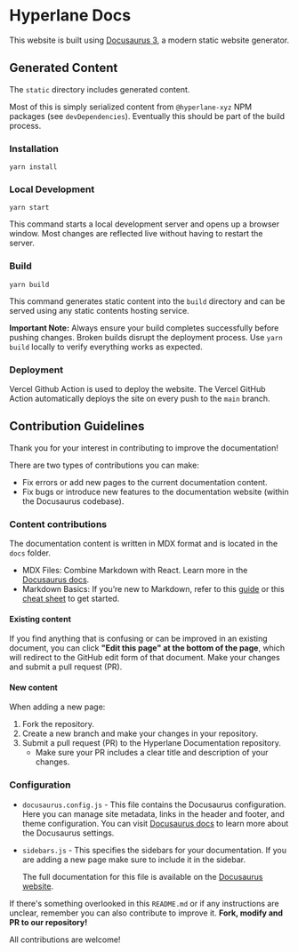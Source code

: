 # Hyperlane Docs

This website is built using [Docusaurus 3](https://docusaurus.io/), a modern static website generator.

## Generated Content

The `static` directory includes generated content.

Most of this is simply serialized content from `@hyperlane-xyz` NPM packages (see `devDependencies`). Eventually this should be part of the build process.

### Installation

```
yarn install
```

### Local Development

```
yarn start
```

This command starts a local development server and opens up a browser window. Most changes are reflected live without having to restart the server.

### Build

```
yarn build
```

This command generates static content into the `build` directory and can be served using any static contents hosting service.

**Important Note:** Always ensure your build completes successfully before pushing changes. Broken builds disrupt the deployment process. Use `yarn build` locally to verify everything works as expected.

### Deployment

Vercel Github Action is used to deploy the website. The Vercel GitHub Action automatically deploys the site on every push to the `main` branch.

## Contribution Guidelines

Thank you for your interest in contributing to improve the documentation!

There are two types of contributions you can make:

- Fix errors or add new pages to the current documentation content.
- Fix bugs or introduce new features to the documentation website (within the Docusaurus codebase).

### Content contributions

The documentation content is written in MDX format and is located in the `docs` folder.

- MDX Files: Combine Markdown with React. Learn more in the [Docusaurus docs](https://docusaurus.io/docs/markdown-features/react).
- Markdown Basics: If you’re new to Markdown, refer to this [guide](https://guides.github.com/features/mastering-markdown/) or this [cheat sheet](https://www.markdownguide.org/cheat-sheet/) to get started.

#### Existing content

If you find anything that is confusing or can be improved in an existing document, you can click **"Edit this page" at the bottom of the page**, which will redirect to the GitHub edit form of that document. Make your changes and submit a pull request (PR).

#### New content

When adding a new page:

1. Fork the repository.
2. Create a new branch and make your changes in your repository.
3. Submit a pull request (PR) to the Hyperlane Documentation repository.
   - Make sure your PR includes a clear title and description of your changes.

### Configuration

- `docusaurus.config.js` - This file contains the Docusaurus configuration. Here you can manage site metadata, links in the header and footer, and theme configuration. You can visit [Docusaurus docs](https://docusaurus.io/docs/configuration) to learn more about the Docusaurus settings.
- `sidebars.js` - This specifies the sidebars for your documentation. If you are adding a new page make sure to include it in the sidebar.

  The full documentation for this file is available on the [Docusaurus website](https://docusaurus.io/docs/sidebar).

If there's something overlooked in this `README.md` or if any instructions are unclear, remember you can also contribute to improve it. **Fork, modify and PR to our repository!**

All contributions are welcome!
